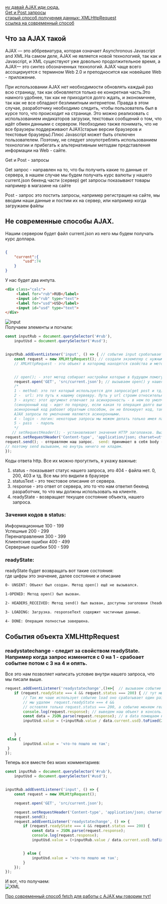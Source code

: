 [ну давай AJAX иди сюда.]()<br>
[Get и Post запросы]()<br>
[старый способ полученмя данных: XMLHttpRequest]()<br>
[ссылка на современный способ]()<br>

## <a name="AJAX"> Что за AJAX такой </a><br>
AJAX — это аббревиатура, которая означает Asynchronous Javascript and XML.На самом деле, AJAX не является новой технологией, так как и Javascript, и XML существуют уже довольно продолжительное время, а AJAX— это синтез обозначенных технологий. AJAX чаще всего ассоцириуется с термином Web 2.0 и преподносится как новейшее Web - приложение.

При использовании AJAX нет необходимости обновлять каждый раз всю страницу, так как обновляется только ее конкретная часть.Это намного удобнее, так как не
приходится долго ждать, и экономичнее, так как не все обладают безлимитным интернетом. Правда в этом случае, разработчику необходимо следить, чтобы пользователь был в курсе того, что происходит на странице. Это можно реализовать с использованием индикаторов загрузки, текстовых сообщений о том, что идёт обмен данными с сервером. Необходимо также понимать, что не все браузеры поддерживают AJAX(старые версии браузеров и текстовые браузеры).Плюс Javascript может быть отключен пользователем. Поэтому, не следует злоупотреблять использованием технологии и прибегать к альтернативным методам представления информации на Web - сайте.
 
 <a name="getPost"> Get и Post - запросы </a>

Get запрос - направлен на то, что бы получить какие то данные от сервера,
в нашем случае мы будем получать курс валюты у нашего current.json бекенд части (сервер)
get запросы показывают товары например в магазине на сайте

Post - запрос  это постить запросы, например регистрация на сайте, мы вводим наши данные и постим их на сервер, или например когда загружаем
файлы 

## <a name=""> Не современные способы AJAX. </a>
Нашим сервером будет файл current.json из него мы будем получать курс доллара.
```JSON

{
    "current":{
        "usd":74
    }
}
```
У нас будет два инпута.
```html
<div class="calc">
     <label for="rub">RUB</label>
     <input id="rub" type="text">
     <label for="usd">USD</label>
     <input id="usd" type="text">
</div>
```
![input](https://github.com/Aquariids/MyJS/blob/main/app/img/JSON.png)<br>
Получаем элементы и погнали:
```javaScript
const inputRub = document.querySelector('#rub'),
    inputUsd = document.querySelector('#usd');


inputRub.addEventListener('input', () => { // событие input сробатывает когда в инпуте что-то меняется
    const request = new XMLHttpRequest(); // создали экземпляр с нужными нам свойствами и методами
    // XMLHttpRequest - это объект в которомд находятся свойства и методы.


    // open(); - этот метод собирает настройки которые в будущем помогут сделать запрос. принимает в себя несколько аргументов.
    request.open('GET', 'src/current.json'); // вызываем open() у нашего объекта. Внутрь попещаем аргументы:
    /* 
    1 - method: это тот который используется для запроса(get post и тд)
    2 -  url: это путь к нашему сервевру. Путь у url строим относительно index.html.
    3 - async: этот аргумент отвечает за асинхронность - в нем по умолчанию стоит true, можн опоставить false, но тогда это уже будет синхронный код
    (синхронный код - идет по порядку, если какая то операция долго выполняется весь код будет ее ждать
    асинхронный код рабоает обратным способом, он не блокирует код, так работают сет таймауты и интервалы 
    AJAX запросы по умолчанию являются асинхронными.
    4 - login - логин: некоторые запросы мы можем делать только имея пароль и логин 
    5 - pass  - пароль
    */
   // setRequestHeader(); - устанавливает значения HTTP заголовков. Вызывается после open() но до send().
request.setRequestHeader('Content-type', 'application/json; charset=utf-8'); // говорим что есть опр тип - тут уже сам тип это наш json и далее кодировка, самая стандартная.
request.send(); - отправляем наш запрос.  send: принимает в себя body - это данные которые уходят на сервер, но это в Post запросе в get этого нет, потому что мы получаем их.
// поэтому send вызываем, но внутрь ничего не кладем.
});
```
<a name="http"> Коды ответа http. </a>
Все их можно прогуглить, я укажу важные:<br>
1) status - показывает статус нашего запроса, это 404 -  файла нет. 0, 200, 403 и тд. Все мы это видили в браузере<br>
2) statusText   - это текстовое описание от сервера.<br>
3) response - это ответ от сервера, это то что нам ответил бекенд разработчик, то что мы должны использовать на клиенте.<br>
5) readyState - возвращает текущее состояние объекта, нашего запроса.<br>
### Зачения кодов в status:
Информационные 100 - 199<br>
Успешные 200 - 299<br>
Перенаправления 300 - 399<br>
Клиентские ошибки 400 - 499<br>
Серверные ошибки 500 - 599<br>

### readyState:
readyState будет возвращать вот такие состояния:<br>
где цифры это значение, далее состояние и описание	<br>

```html
0- UNSENT: Объект был создан. Метод open() ещё не вызывался.
```
```html
1-OPENED: Метод open() был вызван.
```
```html
2- HEADERS_RECEIVED: Метод send() был вызван, доступны заголовки (headers) и статус.
```
```html
3- LOADING: Загрузка. responseText содержит частичные данные.
```
```html
4- DONE: Операция полностью завершена.
```


## <a name="XML"> События объекта  XMLHttpRequest </a>

### readystatechange - следит за свойством readyState. Например когда запрос изменится с 0 на 1 - срабоает событие потом с 3 на 4 и опять.
Все это нам позволяет написать условие внутри нашего запроса, что мы писали выше.
```javaScript
request.addEventListener('readystatechange',()=>{  // вызываем событие readystatechange у объекта request.
    if (request.readyState === 4 && request.status === 200) { // тут мы узнаем, если у нас 4 - операция завершена и статус 200 - это значит Ок - хорошо
        // Так же чаше использует событие load оно срабатывает один раз когда запрос готов.
        // мы удалем  request.readyState === 4 &&
        // остовляя только request.status === 200, а cобытие меняем readystatechange на load
        console.log(request.response); // выведем наш объект в консоль. Что бы наглядно увидеть, что это наш json 
        const data = JSON.parse(request.response); // в data помещаем наш JSON объект и сразу парсим в обычный. он находится в response - ответ от сервера.
        inputUsd.value = (+inputRub.value / data.current.usd).toFixed(2); // в инпут usd выводим инпут с рублем деленый на значение usd из нашего объекта
        

    }
 else {
        inputUsd.value = 'что-то пошло не так';
 }
});
```
Теперь все вместе без моих комментариев:
```javaScript
const inputRub = document.querySelector('#rub'),
    inputUsd = document.querySelector('#usd');


inputRub.addEventListener('input', () => {
    const request = new XMLHttpRequest();

    request.open('GET', 'src/current.json');

    request.setRequestHeader('Content-type', 'application/json; charset=utf-8');
    request.send();
    request.addEventListener('readystatechange', () => {
        if (request.readyState === 4 && request.status === 200) {
            const data = JSON.parse(request.response);
            console.log(request.response);
            inputUsd.value = (+inputRub.value / data.current.usd).toFixed(2);


        } else {
            inputUsd.value = 'что-то пошло не так';
        }
    });
});

```
И вот, что получаем:<br>
![XML](https://github.com/Aquariids/MyJS/blob/main/app/img/XMLhttp.gif)<br>

[Про современный способ fetch для работы с AJAX мы говорим тут!]()
